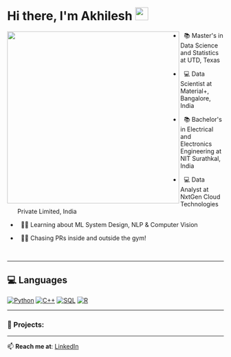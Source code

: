 # Hi there, I'm Akhilesh <img src="https://media.giphy.com/media/v1.Y2lkPTc5MGI3NjExZnd0amw5MGdmaXF1MGVmYXRjMzJ4ejdkd2J1N2hrNmhlbGhwazdoMCZlcD12MV9zdGlja2Vyc19zZWFyY2gmY3Q9cw/9B8dqzmFI0yujEjfgg/giphy.gif" width="30px" />


<img align="left" src="https://user-images.githubusercontent.com/74038190/225813708-98b745f2-7d22-48cf-9150-083f1b00d6c9.gif" width="400" />


- &nbsp; 📚 Master's in Data Science and Statistics at UTD, Texas

- &nbsp; 💻 Data Scientist at Material+, Bangalore, India

- &nbsp; 📚 Bachelor's in Electrical and Electronics Engineering at NIT Surathkal, India
 
- &nbsp; 💻 Data Analyst at NxtGen Cloud Technologies Private Limited, India

- &nbsp; 👨‍💻 Learning about ML System Design, NLP & Computer Vision

- &nbsp; 🏋️‍♂️ Chasing PRs inside and outside the gym!

  
<br clear="left"/>



---

## 💻 Languages
<a href=""><img alt="Python" src="https://img.shields.io/badge/Python-FFD43B?style=for-the-badge&logo=python&logoColor=306998" /></a>
<a href=""><img alt="C++" src="https://img.shields.io/badge/C++-00599C?style=for-the-badge&logo=cplusplus&logoColor=white" /></a>
<a href=""><img alt="SQL" src="https://img.shields.io/badge/SQL-FF6F00?style=for-the-badge&logo=sqlite&logoColor=white" /></a>
<a href=""><img alt="R" src="https://img.shields.io/badge/R-276DC3?style=for-the-badge&logo=r&logoColor=white" /></a>













---

### 📘 Projects:

---

📫 **Reach me at**: [LinkedIn](https://linkedin.com/in/your-profile)


















<!--
**Akhilesh0013/Akhilesh0013** is a ✨ _special_ ✨ repository because its `README.md` (this file) appears on your GitHub profile.

Here are some ideas to get you started:

- 🔭 I’m currently working on ...
- 🌱 I’m currently learning ...
- 👯 I’m looking to collaborate on ...
- 🤔 I’m looking for help with ...
- 💬 Ask me about ...
- 📫 How to reach me: ...
- 😄 Pronouns: ...
- ⚡ Fun fact: ...
-->

